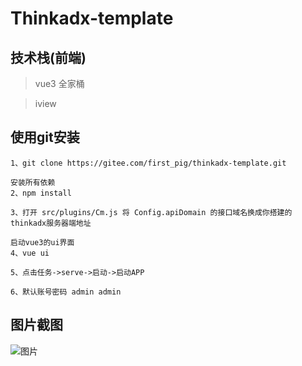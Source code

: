 Thinkadx-template
===============
## 技术栈(前端)

> vue3 全家桶

> iview


## 使用git安装

~~~
1、git clone https://gitee.com/first_pig/thinkadx-template.git

安装所有依赖
2、npm install

3、打开 src/plugins/Cm.js 将 Config.apiDomain 的接口域名换成你搭建的thinkadx服务器端地址

启动vue3的ui界面
4、vue ui

5、点击任务->serve->启动->启动APP

6、默认账号密码 admin admin
~~~

## 图片截图
![图片](http://imgcontrol.xiaozha.top/uploads/imgs/20/e2153a78168921dd5266e094620fc4.png)